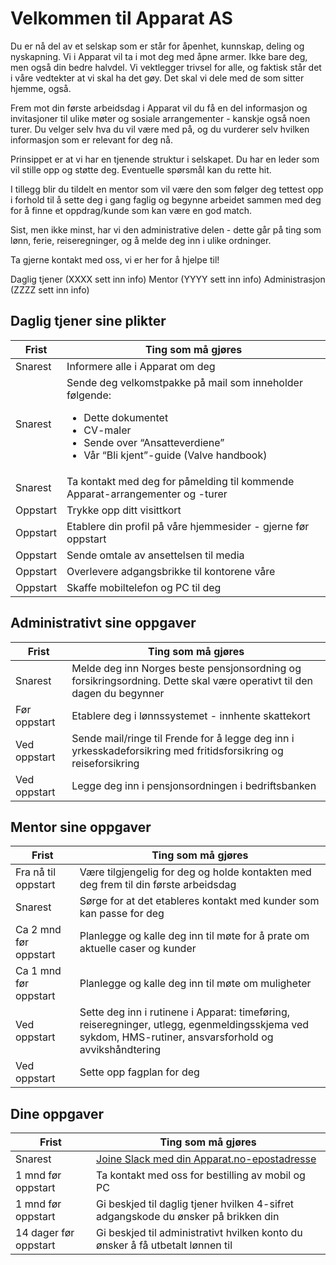 <!--
Apparat company repository (c) by Håkon Nilsen, et.al.

Apparat company repository is licensed under a
Creative Commons Attribution 4.0 International License.

You should have received a copy of the license along with this
work. If not, see <http://creativecommons.org/licenses/by/4.0/>.
-->
# Velkommen til Apparat AS

Du er nå del av et selskap som er står for åpenhet, kunnskap, deling og
nyskapning. Vi i Apparat vil ta i mot deg med åpne armer. Ikke bare deg, men også
din bedre halvdel. Vi vektlegger trivsel for alle, og faktisk står det i våre
vedtekter at vi skal ha det gøy. Det skal vi dele med de som sitter hjemme, også.

Frem mot din første arbeidsdag i Apparat vil du få en del informasjon og
invitasjoner til ulike møter og sosiale arrangementer - kanskje også noen turer.
Du velger selv hva du vil være med på, og du vurderer selv hvilken informasjon
som er relevant for deg nå.

Prinsippet er at vi har en tjenende struktur i selskapet. Du har en leder som
vil stille opp og støtte deg. Eventuelle spørsmål kan du rette hit.

I tillegg blir du tildelt en mentor som vil være den som følger deg tettest opp i forhold
til å sette deg i gang faglig og begynne arbeidet sammen med deg for å finne et
oppdrag/kunde som kan være en god match.

Sist, men ikke minst, har vi den administrative delen - dette går på ting som
lønn, ferie, reiseregninger, og å melde deg inn i ulike ordninger.

Ta gjerne kontakt med oss, vi er her for å hjelpe til!

Daglig tjener (XXXX sett inn info)
Mentor (YYYY sett inn info)
Administrasjon (ZZZZ sett inn info)

## Daglig tjener sine plikter
|Frist|Ting som må gjøres|
|---|---|
|Snarest|Informere alle i Apparat om deg|
|Snarest|Sende deg velkomstpakke på mail som inneholder følgende:<br><ul><li>Dette dokumentet</li><li>CV-maler</li><li>Sende over “Ansatteverdiene”</li><li>Vår “Bli kjent”-guide (Valve handbook)</li>|
|Snarest|Ta kontakt med deg for påmelding til kommende<br>Apparat-arrangementer og -turer|
|Oppstart|Trykke opp ditt visittkort|
|Oppstart|Etablere din profil på våre hjemmesider - gjerne før oppstart|
|Oppstart|Sende omtale av ansettelsen til media|
|Oppstart|Overlevere adgangsbrikke til kontorene våre|
|Oppstart|Skaffe mobiltelefon og PC til deg|

## Administrativt sine oppgaver
|Frist|Ting som må gjøres|
|---|---|
|Snarest|Melde deg inn Norges beste pensjonsordning og forsikringsordning. Dette skal være operativt til den dagen du begynner|
|Før oppstart|Etablere deg i lønnssystemet - innhente skattekort|
|Ved oppstart|Sende mail/ringe til Frende for å legge deg inn i yrkesskadeforsikring med fritidsforsikring og reiseforsikring|
|Ved oppstart|Legge deg inn i pensjonsordningen i bedriftsbanken|

## Mentor sine oppgaver
|Frist|Ting som må gjøres|
|---|---|
|Fra nå til oppstart|Være tilgjengelig for deg og holde kontakten med deg frem til din første arbeidsdag|
|Snarest|Sørge for at det etableres kontakt med kunder som kan passe for deg|
|Ca 2 mnd før oppstart|Planlegge og kalle deg inn til møte for å prate om aktuelle caser og kunder|
|Ca 1 mnd før oppstart|Planlegge og kalle deg inn til møte om muligheter|
|Ved oppstart|Sette deg inn i rutinene i Apparat: timeføring, reiseregninger, utlegg, egenmeldingsskjema ved sykdom, HMS-rutiner, ansvarsforhold og avvikshåndtering|
|Ved oppstart|Sette opp fagplan for deg|

## Dine oppgaver
|Frist|Ting som må gjøres|
|---|---|
|Snarest|[Joine Slack med din Apparat.no-epostadresse](https://apparatno.slack.com/join/signup)|
|1 mnd før oppstart|Ta kontakt med oss for bestilling av mobil og PC|
|1 mnd før oppstart|Gi beskjed til daglig tjener hvilken 4-sifret adgangskode du ønsker på brikken din|
|14 dager før oppstart|Gi beskjed til administrativt hvilken konto du ønsker å få utbetalt lønnen til|
